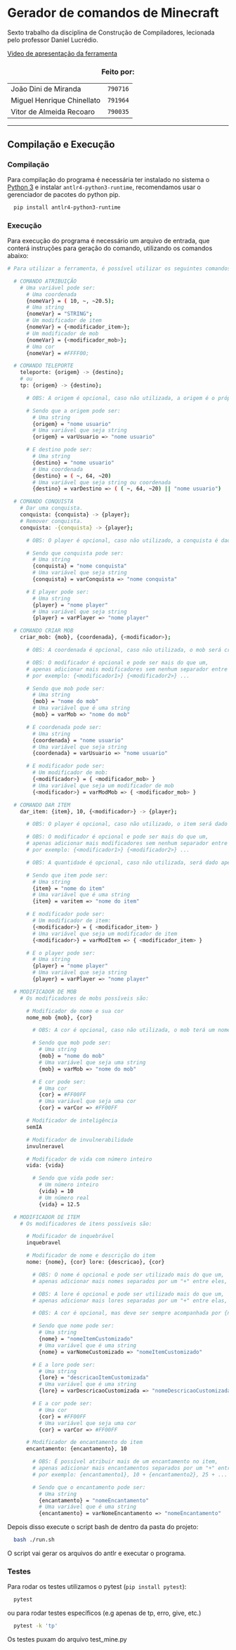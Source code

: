 # Gerador de comandos de Minecraft

Sexto trabalho da disciplina de Construção de Compiladores, lecionada pelo professor Daniel Lucrédio.

[Video de apresentação da ferramenta](https://youtu.be/Ys1jM_UBntI)

<h3 align="center">
  Feito por:
</h3>

<div align="center">
  <table>
    <tr>
      <td>João Dini de Miranda</td>
      <td><code>790716</code></td>
    </tr>
    <tr>
      <td>Miguel Henrique Chinellato</td>
      <td><code>791964</code></td>
    </tr>
    <tr>
      <td>Vitor de Almeida Recoaro</td>
      <td><code>790035</code></td>
    </tr>
  </table>
</div>

---

## Compilação e Execução

### Compilação

Para compilação do programa é necessária ter instalado no sistema o [Python 3](https://www.python.org/) e instalar `antlr4-python3-runtime`, recomendamos usar o gerenciador de pacotes do python pip.

```bash
  pip install antlr4-python3-runtime
```

### Execução

Para execução do programa é necessário um arquivo de entrada, que conterá instruções para geração do comando, utilizando os comandos abaixo:

```Bash
# Para utilizar a ferramenta, é possível utilizar os seguintes comandos:

  # COMANDO ATRIBUIÇÃO
    # Uma variável pode ser:
      # Uma coordenada
      {nomeVar} = ( 10, ~, ~20.5);
      # Uma string
      {nomeVar} = "STRING";
      # Um modificador de item
      {nomeVar} = {<modificador_item>};
      # Um modificador de mob
      {nomeVar} = {<modificador_mob>};
      # Uma cor
      {nomeVar} = #FFFF00;

  # COMANDO TELEPORTE
    teleporte: {origem} -> {destino};
    # ou
    tp: {origem} -> {destino};

      # OBS: A origem é opcional, caso não utilizada, a origem é o próprio player.

      # Sendo que a origem pode ser:
        # Uma string
        {origem} = "nome usuario"
        # Uma variável que seja string
        {origem} = varUsuario => "nome usuario"

      # E destino pode ser:
        # Uma string
        {destino} = "nome usuario"
        # Uma coordenada
        {destino} = ( ~, 64, ~20)
        # Uma variável que seja string ou coordenada
        {destino} = varDestino => ( ( ~, 64, ~20) || "nome usuario")

  # COMANDO CONQUISTA
    # Dar uma conquista.
    conquista: {conquista} -> {player};
    # Remover conquista.
    conquista: -{conquista} -> {player};

      # OBS: O player é opcional, caso não utilizado, a conquista é dada ou removida do próprio player.

      # Sendo que conquista pode ser:
        # Uma string
        {conquista} = "nome conquista"
        # Uma variável que seja string
        {conquista} = varConquista => "nome conquista"

      # E player pode ser:
        # Uma string
        {player} = "nome player"
        # Uma variável que seja string
        {player} = varPlayer => "nome player"

  # COMANDO CRIAR MOB
    criar_mob: {mob}, {coordenada}, {<modificador>};

      # OBS: A coordenada é opcional, caso não utilizada, o mob será criado na localização atual do player.

      # OBS: O modificador é opcional e pode ser mais do que um,
      # apenas adicionar mais modificadores sem nenhum separador entre eles,
      # por exemplo: {<modificador1>} {<modificador2>} ...

      # Sendo que mob pode ser:
        # Uma string
        {mob} = "nome do mob"
        # Uma variável que é uma string
        {mob} = varMob => "nome do mob"

      # E coordenada pode ser:
        # Uma string
        {coordenada} = "nome usuario"
        # Uma variável que seja string
        {coordenada} = varUsuario => "nome usuario"

      # E modificador pode ser:
        # Um modificador de mob:
        {<modificador>} = { <modificador_mob> }
        # Uma variável que seja um modificador de mob
        {<modificador>} = varModMob => { <modificador_mob> }

  # COMANDO DAR ITEM
    dar_item: {item}, 10, {<modificador>} -> {player};

      # OBS: O player é opcional, caso não utilizado, o item será dado ao próprio player.

      # OBS: O modificador é opcional e pode ser mais do que um,
      # apenas adicionar mais modificadores sem nenhum separador entre eles,
      # por exemplo: {<modificador1>} {<modificador2>} ...

      # OBS: A quantidade é opcional, caso não utilizada, será dado apenas uma unidade do item.

      # Sendo que item pode ser:
        # Uma string
        {item} = "nome do item"
        # Uma variável que é uma string
        {item} = varitem => "nome do item"

      # E modificador pode ser:
        # Um modificador de item:
        {<modificador>} = { <modificador_item> }
        # Uma variável que seja um modificador de item
        {<modificador>} = varModItem => { <modificador_item> }

      # E o player pode ser:
        # Uma string
        {player} = "nome player"
        # Uma variável que seja string
        {player} = varPlayer => "nome player"

  # MODIFICADOR DE MOB
    # Os modificadores de mobs possíveis são:

      # Modificador de nome e sua cor
      nome_mob {mob}, {cor}

        # OBS: A cor é opcional, caso não utilizada, o mob terá um nome com a cor padrão do Minecraft.

        # Sendo que mob pode ser:
          # Uma string
          {mob} = "nome do mob"
          # Uma variável que seja uma string
          {mob} = varMob => "nome do mob"

        # E cor pode ser:
          # Uma cor
          {cor} = #FF00FF
          # Uma variável que seja uma cor
          {cor} = varCor => #FF00FF

      # Modificador de inteligência
      semIA

      # Modificador de invulnerabilidade
      invulneravel

      # Modificador de vida com número inteiro
      vida: {vida}

        # Sendo que vida pode ser:
          # Um número inteiro
          {vida} = 10
          # Um número real
          {vida} = 12.5

  # MODIFICADOR DE ITEM
    # Os modificadores de itens possíveis são:

      # Modificador de inquebrável
      inquebravel

      # Modificador de nome e descrição do item
      nome: {nome}, {cor} lore: {descricao}, {cor}

        # OBS: O nome é opcional e pode ser utilizado mais do que um,
        # apenas adicionar mais nomes separados por um "+" entre eles, por exemplo: {nome1}, {cor1} + {nome2} + ...

        # OBS: A lore é opcional e pode ser utilizado mais do que um,
        # apenas adicionar mais lores separadas por um "+" entre elas, por exemplo: {lore1}, {cor1} + {lore2} + ...

        # OBS: A cor é opcional, mas deve ser sempre acompanhada por {nome} ou {lore}.

        # Sendo que nome pode ser:
          # Uma string
          {nome} = "nomeItemCustomizado"
          # Uma variável que é uma string
          {nome} = varNomeCustomizado => "nomeItemCustomizado"

        # E a lore pode ser:
          # Uma string
          {lore} = "descricaoItemCustomizada"
          # Uma variável que é uma string
          {lore} = varDescricaoCustomizada => "nomeDescricaoCustomizada"

        # E a cor pode ser:
          # Uma cor
          {cor} = #FF00FF
          # Uma variável que seja uma cor
          {cor} = varCor => #FF00FF

      # Modificador de encantamento do item
      encantamento: {encantamento}, 10

        # OBS: É possível atribuir mais de um encantamento no item,
        # apenas adicionar mais encantamentos separados por um "+" entre eles,
        # por exemplo: {encantamento1}, 10 + {encantamento2}, 25 + ...

        # Sendo que o encantamento pode ser:
          # Uma string
          {encantamento} = "nomeEncantamento"
          # Uma variável que é uma string
          {encantamento} = varNomeEncantamento => "nomeEncantamento"

```

Depois disso execute o script bash de dentro da pasta do projeto:

```bash
  bash ./run.sh
```

O script vai gerar os arquivos do antlr e executar o programa.

### Testes

Para rodar os testes utilizamos o pytest (`pip install pytest`):

```bash
  pytest
```

ou para rodar testes específicos (e.g apenas de tp, erro, give, etc.)

```bash
  pytest -k 'tp'
```

Os testes puxam do arquivo test_mine.py
